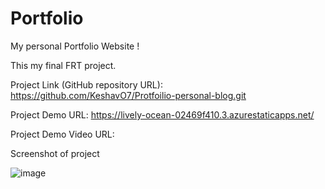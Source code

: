 # Portfolio

My personal Portfolio Website !

This my final FRT project.

Project Link (GitHub repository URL): https://github.com/KeshavO7/Protfoilio-personal-blog.git

Project Demo URL: https://lively-ocean-02469f410.3.azurestaticapps.net/

Project Demo Video URL:

Screenshot of project

![image](https://user-images.githubusercontent.com/105210856/233371005-e982278f-d54f-4e42-8407-d340bc126649.png)


